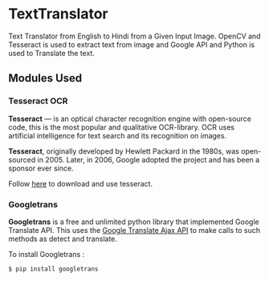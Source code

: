 # TextTranslator

Text Translator from English to Hindi from a Given Input Image. OpenCV and Tesseract is used to extract text from image and Google API and Python is used to Translate the text.

## Modules Used

### Tesseract OCR

**Tesseract** — is an optical character recognition engine with open-source code, this is the most popular and qualitative OCR-library. OCR uses artificial intelligence for text search and its recognition on images.

**Tesseract**, originally developed by Hewlett Packard in the 1980s, was open-sourced in 2005. Later, in 2006, Google adopted the project and has been a sponsor ever since.

Follow [here](https://github.com/tesseract-ocr/tesseract) to download and use tesseract.

### Googletrans

**Googletrans** is a free and unlimited python library that implemented Google Translate API. This uses the [Google Translate Ajax API](https://translate.google.com/) to make calls to such methods as detect and translate.

To install Googletrans : 
```diff
$ pip install googletrans
```




